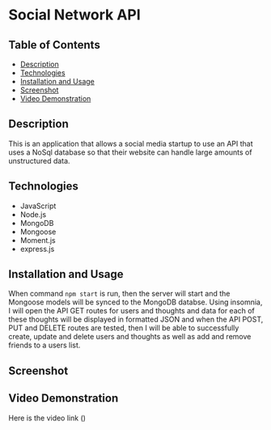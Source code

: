 # Social Network API

## Table of Contents

- [Description](#description)
- [Technologies](#technologies)
- [Installation and Usage](#installation-and-usage)
- [Screenshot](#screenshot)
- [Video Demonstration](#video-demonstration)

## Description

This is an application that allows a social media startup to use an API that uses a NoSql database so that their website can handle large amounts of unstructured data.

## Technologies

- JavaScript
- Node.js
- MongoDB
- Mongoose
- Moment.js
- express.js

## Installation and Usage

When command `npm start` is run, then the server will start and the Mongoose models will be synced to the MongoDB databse. Using insomnia, I will open the API GET routes for users and thoughts and data for each of these thoughts will be displayed in formatted JSON and when the API POST, PUT and DELETE routes are tested, then I will be able to successfully create, update and delete users and thoughts as well as add and remove friends to a users list.

## Screenshot

## Video Demonstration

Here is the video link ()